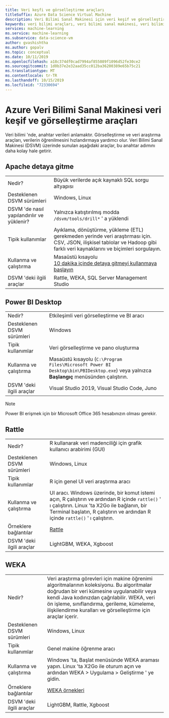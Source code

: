 ```yaml
---
title: Veri keşfi ve görselleştirme araçları
titleSuffix: Azure Data Science Virtual Machine
description: Veri Bilimi Sanal Makinesi için veri keşif ve görselleştirme araçları.
keywords: veri bilimi araçları, veri bilimi sanal makinesi, veri bilimi için araçlar, linux veri bilimi
services: machine-learning
ms.service: machine-learning
ms.subservice: data-science-vm
author: gvashishtha
ms.author: gopalv
ms.topic: conceptual
ms.date: 10/11/2019
ms.openlocfilehash: a18c374df0cad7994af855089f1096d52fe30ce2
ms.sourcegitcommit: 1d0b37e2e32aad35cc012ba36200389e65b75c21
ms.translationtype: MT
ms.contentlocale: tr-TR
ms.lasthandoff: 10/15/2019
ms.locfileid: "72330694"
---
```

# <a name="data-exploration-and-visualization-tools-on-the-azure-data-science-virtual-machine"></a>Azure Veri Bilimi Sanal Makinesi veri keşif ve görselleştirme araçları

Veri bilimi 'nde, anahtar verileri anlamaktır. Görselleştirme ve veri araştırma araçları, verilerin öğrenilmesini hızlandırmaya yardımcı olur. Veri Bilimi Sanal Makinesi (DSVM) üzerinde sunulan aşağıdaki araçlar, bu anahtar adımını daha kolay hale getirir.

## <a name="apache-drill"></a>Apache detaya gitme
|    |           |
| ------------- | ------------- |
| Nedir?   | Büyük verilerde açık kaynaklı SQL sorgu altyapısı    |
| Desteklenen DSVM sürümleri      | Windows, Linux  |
| DSVM 'de nasıl yapılandırılır ve yüklenir?      |  Yalnızca katıştırılmış modda `/dsvm/tools/drill*` ' a yüklendi   |
| Tipik kullanımlar      |  Ayıklama, dönüştürme, yükleme (ETL) gerekmeden yerinde veri araştırması için. CSV, JSON, ilişkisel tablolar ve Hadoop gibi farklı veri kaynaklarını ve biçimleri sorgulayın.     |
| Kullanma ve çalıştırma      | Masaüstü kısayolu  <br/> [10 dakika içinde detaya gitmeyi kullanmaya başlayın](https://drill.apache.org/docs/drill-in-10-minutes/)  |
| DSVM 'deki ilgili araçlar      |   Rattle, WEKA, SQL Server Management Studio      |

## <a name="power-bi-desktop"></a>Power BI Desktop 
|    |           |
| ------------- | ------------- |
| Nedir?   | Etkileşimli veri görselleştirme ve BI aracı    |
| Desteklenen DSVM sürümleri      | Windows  |
| Tipik kullanımlar      |  Veri görselleştirme ve pano oluşturma   |
| Kullanma ve çalıştırma      | Masaüstü kısayolu (`C:\Program Files\Microsoft Power BI Desktop\bin\PBIDesktop.exe`) veya yalnızca **Başlangıç** menüsünden çalıştırın.      |
| DSVM 'deki ilgili araçlar      |   Visual Studio 2019, Visual Studio Code, Juno      |

> [!NOTE]
> Power BI erişmek için bir Microsoft Office 365 hesabınızın olması gerekir.


## <a name="rattle"></a>Rattle
|    |           |
| ------------- | ------------- |
| Nedir?   |   R kullanarak veri madenciliği için grafik kullanıcı arabirimi (GUI)   |
| Desteklenen DSVM sürümleri     | Windows, Linux     |
| Tipik kullanımlar      | R için genel UI veri araştırma aracı    |
| Kullanma ve çalıştırma      | UI aracı. Windows üzerinde, bir komut istemi açın, R çalıştırın ve ardından R içinde `rattle()` ' ı çalıştırın. Linux 'ta X2Go ile bağlanın, bir Terminal başlatın, R çalıştırın ve ardından R içinde `rattle()` ' ı çalıştırın. |
| Örneklere bağlantılar      | [Rattle](https://togaware.com/onepager/) |
| DSVM 'deki ilgili araçlar      |LightGBM, WEKA, Xgboost   |


## <a name="weka"></a>WEKA
|    |           |
| ------------- | ------------- |
| Nedir?   |  Veri araştırma görevleri için makine öğrenimi algoritmalarının koleksiyonu. Bu algoritmalar doğrudan bir veri kümesine uygulanabilir veya kendi Java kodınızdan çağrılabilir. WEKA, veri ön işleme, sınıflandırma, gerileme, kümeleme, ilişkilendirme kuralları ve görselleştirme için araçlar içerir. |
| Desteklenen DSVM sürümleri     | Windows, Linux     |
| Tipik kullanımlar      | Genel makine öğrenme aracı     |
| Kullanma ve çalıştırma      | Windows 'ta, Başlat menüsünde WEKA araması yapın. Linux 'ta X2Go ile oturum açın ve ardından WEKA > Uygulama > Geliştirme ' ye gidin. |
| Örneklere bağlantılar      | [WEKA örnekleri](https://www.cs.waikato.ac.nz/ml/weka/documentation.html) |
| DSVM 'deki ilgili araçlar      |LightGBM, Rattle, Xgboost   |





